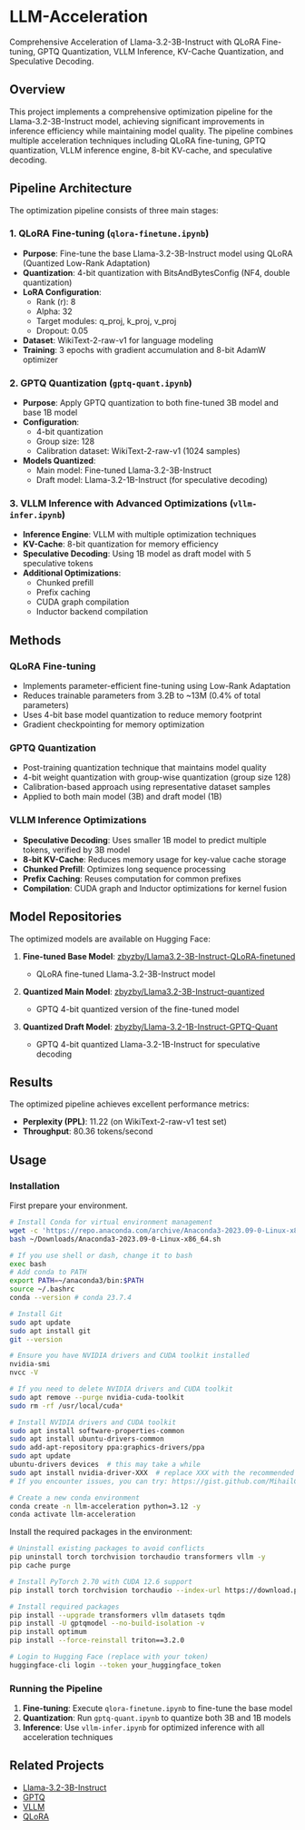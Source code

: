 # LLM-Acceleration
Comprehensive Acceleration of Llama-3.2-3B-Instruct with QLoRA Fine-tuning, GPTQ Quantization, VLLM Inference, KV-Cache Quantization, and Speculative Decoding.

## Overview

This project implements a comprehensive optimization pipeline for the Llama-3.2-3B-Instruct model, achieving significant improvements in inference efficiency while maintaining model quality. The pipeline combines multiple acceleration techniques including QLoRA fine-tuning, GPTQ quantization, VLLM inference engine, 8-bit KV-cache, and speculative decoding.

## Pipeline Architecture

The optimization pipeline consists of three main stages:

### 1. QLoRA Fine-tuning (`qlora-finetune.ipynb`)
- **Purpose**: Fine-tune the base Llama-3.2-3B-Instruct model using QLoRA (Quantized Low-Rank Adaptation)
- **Quantization**: 4-bit quantization with BitsAndBytesConfig (NF4, double quantization)
- **LoRA Configuration**: 
  - Rank (r): 8
  - Alpha: 32
  - Target modules: q_proj, k_proj, v_proj
  - Dropout: 0.05
- **Dataset**: WikiText-2-raw-v1 for language modeling
- **Training**: 3 epochs with gradient accumulation and 8-bit AdamW optimizer

### 2. GPTQ Quantization (`gptq-quant.ipynb`)
- **Purpose**: Apply GPTQ quantization to both fine-tuned 3B model and base 1B model
- **Configuration**: 
  - 4-bit quantization
  - Group size: 128
  - Calibration dataset: WikiText-2-raw-v1 (1024 samples)
- **Models Quantized**:
  - Main model: Fine-tuned Llama-3.2-3B-Instruct
  - Draft model: Llama-3.2-1B-Instruct (for speculative decoding)

### 3. VLLM Inference with Advanced Optimizations (`vllm-infer.ipynb`)
- **Inference Engine**: VLLM with multiple optimization techniques
- **KV-Cache**: 8-bit quantization for memory efficiency
- **Speculative Decoding**: Using 1B model as draft model with 5 speculative tokens
- **Additional Optimizations**:
  - Chunked prefill
  - Prefix caching
  - CUDA graph compilation
  - Inductor backend compilation

## Methods

### QLoRA Fine-tuning
- Implements parameter-efficient fine-tuning using Low-Rank Adaptation
- Reduces trainable parameters from 3.2B to ~13M (0.4% of total parameters)
- Uses 4-bit base model quantization to reduce memory footprint
- Gradient checkpointing for memory optimization

### GPTQ Quantization
- Post-training quantization technique that maintains model quality
- 4-bit weight quantization with group-wise quantization (group size 128)
- Calibration-based approach using representative dataset samples
- Applied to both main model (3B) and draft model (1B)

### VLLM Inference Optimizations
- **Speculative Decoding**: Uses smaller 1B model to predict multiple tokens, verified by 3B model
- **8-bit KV-Cache**: Reduces memory usage for key-value cache storage
- **Chunked Prefill**: Optimizes long sequence processing
- **Prefix Caching**: Reuses computation for common prefixes
- **Compilation**: CUDA graph and Inductor optimizations for kernel fusion

## Model Repositories

The optimized models are available on Hugging Face:

1. **Fine-tuned Base Model**: [zbyzby/Llama3.2-3B-Instruct-QLoRA-finetuned](https://huggingface.co/zbyzby/Llama3.2-3B-Instruct-QLoRA-finetuned)
   - QLoRA fine-tuned Llama-3.2-3B-Instruct model

2. **Quantized Main Model**: [zbyzby/Llama3.2-3B-Instruct-quantized](https://huggingface.co/zbyzby/Llama3.2-3B-Instruct-quantized)
   - GPTQ 4-bit quantized version of the fine-tuned model

3. **Quantized Draft Model**: [zbyzby/Llama-3.2-1B-Instruct-GPTQ-Quant](https://huggingface.co/zbyzby/Llama-3.2-1B-Instruct-GPTQ-Quant)
   - GPTQ 4-bit quantized Llama-3.2-1B-Instruct for speculative decoding

## Results

The optimized pipeline achieves excellent performance metrics:

- **Perplexity (PPL)**: 11.22 (on WikiText-2-raw-v1 test set)
- **Throughput**: 80.36 tokens/second

## Usage

### Installation

First prepare your environment. 
```bash
# Install Conda for virtual environment management
wget -c 'https://repo.anaconda.com/archive/Anaconda3-2023.09-0-Linux-x86_64.sh' -P ~/Downloads
bash ~/Downloads/Anaconda3-2023.09-0-Linux-x86_64.sh

# If you use shell or dash, change it to bash
exec bash
# Add conda to PATH
export PATH=~/anaconda3/bin:$PATH
source ~/.bashrc
conda --version # conda 23.7.4

# Install Git
sudo apt update
sudo apt install git
git --version

# Ensure you have NVIDIA drivers and CUDA toolkit installed
nvidia-smi
nvcc -V

# If you need to delete NVIDIA drivers and CUDA toolkit
sudo apt remove --purge nvidia-cuda-toolkit
sudo rm -rf /usr/local/cuda*

# Install NVIDIA drivers and CUDA toolkit
sudo apt install software-properties-common
sudo apt install ubuntu-drivers-common
sudo add-apt-repository ppa:graphics-drivers/ppa
sudo apt update
ubuntu-drivers devices  # this may take a while
sudo apt install nvidia-driver-XXX  # replace XXX with the recommended driver version
# If you encounter issues, you can try: https://gist.github.com/MihailCosmin/affa6b1b71b43787e9228c25fe15aeba

# Create a new conda environment
conda create -n llm-acceleration python=3.12 -y
conda activate llm-acceleration
```
Install the required packages in the environment:
```bash
# Uninstall existing packages to avoid conflicts
pip uninstall torch torchvision torchaudio transformers vllm -y
pip cache purge

# Install PyTorch 2.70 with CUDA 12.6 support
pip install torch torchvision torchaudio --index-url https://download.pytorch.org/whl/cu126

# Install required packages
pip install --upgrade transformers vllm datasets tqdm
pip install -U gptqmodel --no-build-isolation -v
pip install optimum
pip install --force-reinstall triton==3.2.0

# Login to Hugging Face (replace with your token)
huggingface-cli login --token your_huggingface_token
```

### Running the Pipeline

1. **Fine-tuning**: Execute `qlora-finetune.ipynb` to fine-tune the base model
2. **Quantization**: Run `gptq-quant.ipynb` to quantize both 3B and 1B models
3. **Inference**: Use `vllm-infer.ipynb` for optimized inference with all acceleration techniques

## Related Projects
- [Llama-3.2-3B-Instruct](https://huggingface.co/meta-llama/Llama-3.2-3B-Instruct)
- [GPTQ](https://github.com/ModelCloud/GPTQModel.git)
- [VLLM](https://docs.vllm.ai/en/stable/)
- [QLoRA](https://github.com/artidoro/qlora.git)
